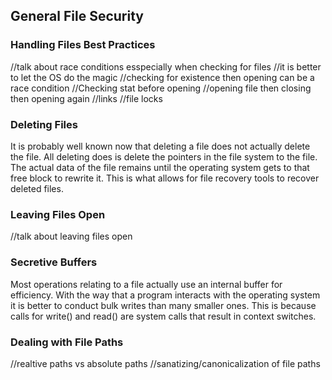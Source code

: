 ## General File Security

### Handling Files Best Practices

//talk about race conditions esspecially when checking for files
    //it is better to let the OS do the magic
    //checking for existence then opening can be a race condition
    //Checking stat before opening
    //opening file then closing then opening again
    //links
    //file locks

### Deleting Files

It is probably well known now that deleting a file does not actually delete the file.
All deleting does is delete the pointers in the file system to the file.
The actual data of the file remains until the operating system gets to that free block to rewrite it.
This is what allows for file recovery tools to recover deleted files.

### Leaving Files Open

//talk about leaving files open

### Secretive Buffers

Most operations relating to a file actually use an internal buffer for efficiency.
With the way that a program interacts with the operating system it is better to conduct bulk writes than many smaller ones.
This is because calls for write() and read() are system calls that result in context switches.

### Dealing with File Paths

//realtive paths vs absolute paths
//sanatizing/canonicalization of file paths

